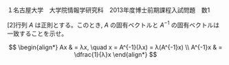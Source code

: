 １名古屋大学　大学院情報学研究科　2013年度博士前期課程入試問題　数1

\[2]行列 $A$ は正則とする。このとき, $A$ の固有ベクトルと $A^{-1}$ の固有ベクトルは一致することを示せ。

$$
    \begin{align*}
        Ax & = λx, \quad x = A^{-1}(λx) = λ(A^{-1}x) \\
        A^{-1}x & = \dfrac{1}{λ}x
    \end{align*}
$$